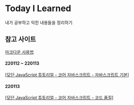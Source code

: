 # Today I Learned
내가 공부하고 익힌 내용들을 정리하기  

## 참고 사이트
[마크다운 사용법](https://gist.github.com/ihoneymon/652be052a0727ad59601)

#### 220112 ~ 220113
[[모던 JavaScript 튜토리얼 - 코어 자바스크립트 - 자바스크립트 기본]](ModernJavaScript/Basic.md)

#### 220113
[[모던 JavaScript 튜토리얼 - 코어 자바스크립트 - 코드 품질]](ModernJavaScript/CodingPractice.md)
